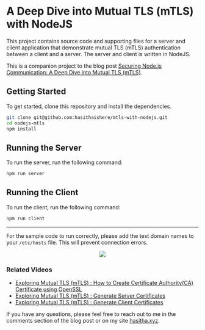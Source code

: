 # A Deep Dive into Mutual TLS (mTLS) with NodeJS

This project contains source code and supporting files for a server and client application that demonstrate mutual TLS (mTLS) authentication between a client and a server. The server and client is written in NodeJS.

This is a companion project to the blog post [Securing Node.js Communication: A Deep Dive into Mutual TLS (mTLS)](https://blog.hasitha.xyz/securing-nodejs-communication-a-deep-dive-into-mutual-tls-mtls).

## Getting Started

To get started, clone this repository and install the dependencies.

```bash
git clone git@github.com:hasithaishere/mtls-with-nodejs.git
cd nodejs-mtls
npm install
```

## Running the Server

To run the server, run the following command:

```bash
npm run server
```

## Running the Client

To run the client, run the following command:

```bash
npm run client
```

----

For the sample code to run correctly, please add the test domain names to your `/etc/hosts` file. This will prevent connection errors.

<p align='center'> <img src="https://cdn.hashnode.com/res/hashnode/image/upload/v1706291269586/25b2b7f3-8781-438d-b929-c381e7279541.gif"/></p>

### Related Videos

- [Exploring  Mutual TLS (mTLS) : How to Create Certificate Authority(CA) Certificate using OpenSSL](https://youtu.be/Wueq9fjjyE0)
- [Exploring  Mutual TLS (mTLS) : Generate Server Certificates](https://youtu.be/l6KSu9phQVo)
- [Exploring  Mutual TLS (mTLS) : Generate Client Certificates](https://youtu.be/hgMZ7RyMP68)


If you have any questions, please feel free to reach out to me in the comments section of the blog post or on my site [hasitha.xyz](https://hasitha.xyz).
